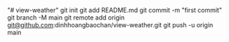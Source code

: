 "# view-weather"  git init git add README.md git commit -m "first commit" git branch -M main git remote add origin git@github.com:dinhhoangbaochan/view-weather.git git push -u origin main
